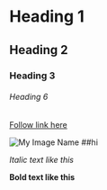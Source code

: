 # Heading 1

## Heading 2

### Heading 3

###### Heading 6

<!-- Added this line while learning git from the video tutorial. -->


[Follow link here](http://your.link/here)

![My Image Name](http://link/to/image.jpg)  ##hi 

_Italic text like this_

**Bold text like this**

